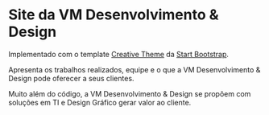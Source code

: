 # Site da VM Desenvolvimento & Design

Implementado com o template [Creative Theme](http://startbootstrap.com/template-overviews/creative/) da [Start 
Bootstrap](http://startbootstrap.com).

Apresenta os trabalhos realizados, equipe e o que a VM Desenvolvimento & Design pode oferecer a seus clientes.

Muito além do código, a VM Desenvolvimento & Design se propõem com soluções em TI e Design Gráfico gerar valor ao 
cliente.
